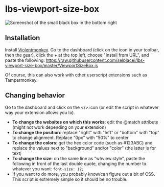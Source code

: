 # lbs-viewport-size-box

![Screenshot of the small black box in the bottom right](https://github.com/selplacei/lbs-viewport-size-box/blob/master/screenshot.jpg?raw=true)

## Installation
Install [Violentmonkey](https://violentmonkey.github.io/). Go to the dashboard (click on the icon in your toolbar, then the gear), click the + at the top left, choose "Install from URL", and paste the following: https://raw.githubusercontent.com/selplacei/lbs-viewport-size-box/master/ViewportSizeBox.js

Of course, this can also work with other userscript extensions such as Tampermonkey.

## Changing behavior
Go to the dashboard and click on the </> icon (or edit the script in whatever way your extension allows you to).

- **To change the websites on which this works**: edit the @match attribute (might not work depending on your extension)
- **To change the position**: replace "right" with "left" or "bottom" with "top" to change alignment. Replace "0px" with "50%" to center
- **To change the colors**: get the hex color code (such as #123ABC) and replace the values next to "background" and/or "color" (the latter is for text)
- **To change the size**: on the same line as "whview.style", paste the following in front of the last double quote, changing the number to whatever you want: `font-size: 12;`
- If you want to do more, you probably know/can figure out a bit of CSS. This script is extremely simple so it should be no trouble.

